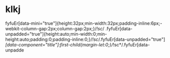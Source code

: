 # klkj
fyfuEr[data-mini="true"]{height:32px;min-width:32px;padding-inline:6px;-webkit-column-gap:2px;column-gap:2px;}/*!sc*/ .fyfuEr[data-unpadded="true"]{height:auto;min-width:0;min-height:auto;padding:0;padding-inline:0;}/*!sc*/.fyfuEr[data-unpadded="true"] *[data-component="title"]:first-child{margin-let:0;}/*!sc*/.fyfuEr[data-unpadde
